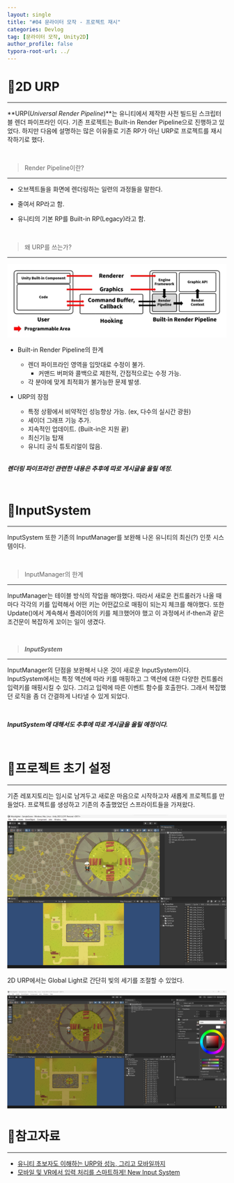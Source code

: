 ```yaml
---
layout: single
title: "#04 문라이터 모작 - 프로젝트 재시"
categories: Devlog
tag: [문라이터 모작, Unity2D]
author_profile: false
typora-root-url: ../
---
```




# 📜2D URP

---

**URP(*Universal Render Pipeline*)**는 유니티에서 제작한 사전 빌드된 스크립터블 렌더 파이프라인 이다. 기존 프로젝트는 Built-in Render Pipeline으로 진행하고 있었다. 하지만 다음에 설명하는 많은 이유들로 기존 RP가 아닌 URP로 프로젝트를 재시작하기로 했다.

<br/>

> Render Pipeline이란?
> 

---

- 오브젝트들을 화면에 렌더링하는 일련의 과정들을 말한다.

- 줄여서 RP라고 함.

- 유니티의 기본 RP를 Built-in RP(Legacy)라고 함.

  <br/>

> 왜 URP를 쓰는가?
> 

---

<p align="center"><img src="/images/RP의 한계.png" alt="RP의 한계" /></p>

- Built-in Render Pipeline의 한계

    - 렌더 파이프라인 영역을 입맛대로 수정이 불가.
        - 커맨드 버퍼와 콜백으로 제한적, 간접적으로는 수정 가능.
    - 각 분야에 맞게 최적화가 불가능한 문제 발생.
- URP의 장점
    - 특정 상황에서 비약적인 성능향상 가능. (ex, 다수의 실시간 광원)
    - 셰이더 그래프 기능 추가.
    - 지속적인 업데이트. (Built-in은 지원 끝)
    - 최신기능 탑재
    - 유니티 공식 튜토리얼이 많음.

    <br/>

***렌더링 파이프라인 관련한 내용은 추후에 따로 게시글을 올릴 예정.***

<br/>

# 📜InputSystem

---

InputSystem 또한 기존의 InputManager를 보완해 나온 유니티의 최신(?) 인풋 시스템이다. 

<br/>

> InputManager의 한계
> 

---

InputManager는 테이블 방식의 작업을 해야했다. 따라서 새로운 컨트롤러가 나올 때마다 각각의 키를 입력해서 어떤 키는 어떤값으로 매핑이 되는지 체크를 해야했다. 또한 Update()에서 계속해서 플레이어의 키를 체크했어야 했고 이 과정에서 if-then과 같은 조건문이 복잡하게 꼬이는 일이 생겼다.

<br/>

> ***InputSystem***
> 

---

InputManager의 단점을 보완해서 나온 것이 새로운 InputSystem이다. InputSystem에서는 특정 액션에 따라 키를 매핑하고 그 액션에 대한 다양한 컨트롤러 입력키를 매핑시킬 수 있다. 그리고 입력에 따른 이벤트 함수를 호출한다. 그래서 복잡했던 로직을 좀 더 간결하게 나타낼 수 있게 되었다.

<br/>

***InputSystem에 대해서도 추후에 따로 게시글을 올릴 예정이다.***

<br/>

# 📜프로젝트 초기 설정

---

기존 레포지토리는 임시로 남겨두고 새로운 마음으로 시작하고자 새롭게 프로젝트를 만들었다. 프로젝트를 생성하고 기존의 추출했었던 스프라이트들을 가져왔다.

<p align="center"><img src="/images/프로젝트 초기 설정 1.png" alt="프로젝트 초기 설정 1" /></p>

2D URP에서는 Global Light로 간단히 빛의 세기를 조절할 수 있었다.

<p align="center"><img src="/images/프로젝트 초기 설정 2.png" alt="프로젝트 초기 설정 2" />

<br/>

# 📜참고자료

---

- [유니티 초보자도 이해하는 URP와 성능, 그리고 모바일까지](https://www.youtube.com/watch?v=wNFjsi6MjAQ&t=278s)
- [모바일 및 VR에서 입력 처리를 스마트하게! New Input System](https://youtu.be/N75g5PZZ1HA)